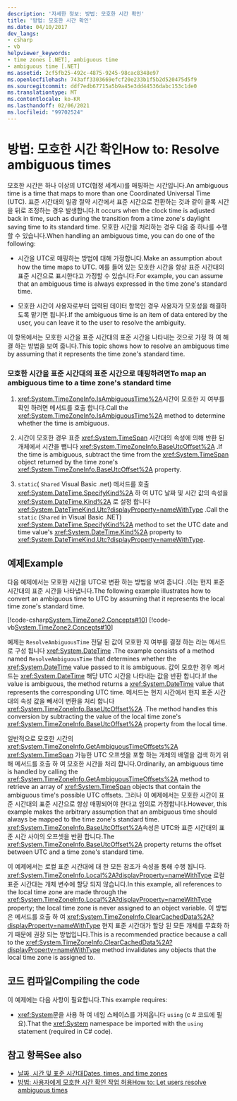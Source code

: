 ```yaml
---
description: '자세한 정보: 방법: 모호한 시간 확인'
title: '방법: 모호한 시간 확인'
ms.date: 04/10/2017
dev_langs:
- csharp
- vb
helpviewer_keywords:
- time zones [.NET], ambiguous time
- ambiguous time [.NET]
ms.assetid: 2cf5fb25-492c-4875-9245-98cac8348e97
ms.openlocfilehash: 743aff3303669efcf20e233b1f5b2d520475d5f9
ms.sourcegitcommit: ddf7edb67715a5b9a45e3dd44536dabc153c1de0
ms.translationtype: MT
ms.contentlocale: ko-KR
ms.lasthandoff: 02/06/2021
ms.locfileid: "99702524"
---
```

# <a name="how-to-resolve-ambiguous-times"></a><span data-ttu-id="94f38-103">방법: 모호한 시간 확인</span><span class="sxs-lookup"><span data-stu-id="94f38-103">How to: Resolve ambiguous times</span></span>

<span data-ttu-id="94f38-104">모호한 시간은 하나 이상의 UTC(협정 세계시)를 매핑하는 시간입니다.</span><span class="sxs-lookup"><span data-stu-id="94f38-104">An ambiguous time is a time that maps to more than one Coordinated Universal Time (UTC).</span></span> <span data-ttu-id="94f38-105">표준 시간대의 일광 절약 시간에서 표준 시간으로 전환하는 것과 같이 클록 시간을 뒤로 조정하는 경우 발생합니다.</span><span class="sxs-lookup"><span data-stu-id="94f38-105">It occurs when the clock time is adjusted back in time, such as during the transition from a time zone's daylight saving time to its standard time.</span></span> <span data-ttu-id="94f38-106">모호한 시간을 처리하는 경우 다음 중 하나를 수행할 수 있습니다.</span><span class="sxs-lookup"><span data-stu-id="94f38-106">When handling an ambiguous time, you can do one of the following:</span></span>

- <span data-ttu-id="94f38-107">시간을 UTC로 매핑하는 방법에 대해 가정합니다.</span><span class="sxs-lookup"><span data-stu-id="94f38-107">Make an assumption about how the time maps to UTC.</span></span> <span data-ttu-id="94f38-108">예를 들어 있는 모호한 시간을 항상 표준 시간대의 표준 시간으로 표시한다고 가정할 수 있습니다.</span><span class="sxs-lookup"><span data-stu-id="94f38-108">For example, you can assume that an ambiguous time is always expressed in the time zone's standard time.</span></span>

- <span data-ttu-id="94f38-109">모호한 시간이 사용자로부터 입력된 데이터 항목인 경우 사용자가 모호성을 해결하도록 맡기면 됩니다.</span><span class="sxs-lookup"><span data-stu-id="94f38-109">If the ambiguous time is an item of data entered by the user, you can leave it to the user to resolve the ambiguity.</span></span>

<span data-ttu-id="94f38-110">이 항목에서는 모호한 시간을 표준 시간대의 표준 시간을 나타내는 것으로 가정 하 여 해결 하는 방법을 보여 줍니다.</span><span class="sxs-lookup"><span data-stu-id="94f38-110">This topic shows how to resolve an ambiguous time by assuming that it represents the time zone's standard time.</span></span>

### <a name="to-map-an-ambiguous-time-to-a-time-zones-standard-time"></a><span data-ttu-id="94f38-111">모호한 시간을 표준 시간대의 표준 시간으로 매핑하려면</span><span class="sxs-lookup"><span data-stu-id="94f38-111">To map an ambiguous time to a time zone's standard time</span></span>

1. <span data-ttu-id="94f38-112"><xref:System.TimeZoneInfo.IsAmbiguousTime%2A>시간이 모호한 지 여부를 확인 하려면 메서드를 호출 합니다.</span><span class="sxs-lookup"><span data-stu-id="94f38-112">Call the <xref:System.TimeZoneInfo.IsAmbiguousTime%2A> method to determine whether the time is ambiguous.</span></span>

2. <span data-ttu-id="94f38-113">시간이 모호한 경우 표준 <xref:System.TimeSpan> 시간대의 속성에 의해 반환 된 개체에서 시간을 뺍니다 <xref:System.TimeZoneInfo.BaseUtcOffset%2A> .</span><span class="sxs-lookup"><span data-stu-id="94f38-113">If the time is ambiguous, subtract the time from the <xref:System.TimeSpan> object returned by the time zone's <xref:System.TimeZoneInfo.BaseUtcOffset%2A> property.</span></span>

3. <span data-ttu-id="94f38-114">`static`( `Shared` Visual Basic .net) 메서드를 호출 <xref:System.DateTime.SpecifyKind%2A> 하 여 UTC 날짜 및 시간 값의 속성을 <xref:System.DateTime.Kind%2A> 로 설정 합니다 <xref:System.DateTimeKind.Utc?displayProperty=nameWithType> .</span><span class="sxs-lookup"><span data-stu-id="94f38-114">Call the `static` (`Shared` in Visual Basic .NET) <xref:System.DateTime.SpecifyKind%2A> method to set the UTC date and time value's <xref:System.DateTime.Kind%2A> property to <xref:System.DateTimeKind.Utc?displayProperty=nameWithType>.</span></span>

## <a name="example"></a><span data-ttu-id="94f38-115">예제</span><span class="sxs-lookup"><span data-stu-id="94f38-115">Example</span></span>

<span data-ttu-id="94f38-116">다음 예제에서는 모호한 시간을 UTC로 변환 하는 방법을 보여 줍니다 .이는 현지 표준 시간대의 표준 시간을 나타냅니다.</span><span class="sxs-lookup"><span data-stu-id="94f38-116">The following example illustrates how to convert an ambiguous time to UTC by assuming that it represents the local time zone's standard time.</span></span>

[!code-csharp[System.TimeZone2.Concepts#10](../../../samples/snippets/csharp/VS_Snippets_CLR_System/system.TimeZone2.Concepts/CS/TimeZone2Concepts.cs#10)]
[!code-vb[System.TimeZone2.Concepts#10](../../../samples/snippets/visualbasic/VS_Snippets_CLR_System/system.TimeZone2.Concepts/VB/TimeZone2Concepts.vb#10)]

<span data-ttu-id="94f38-117">예제는 `ResolveAmbiguousTime` 전달 된 값이 모호한 지 여부를 결정 하는 라는 메서드로 구성 됩니다 <xref:System.DateTime> .</span><span class="sxs-lookup"><span data-stu-id="94f38-117">The example consists of a method named `ResolveAmbiguousTime` that determines whether the <xref:System.DateTime> value passed to it is ambiguous.</span></span> <span data-ttu-id="94f38-118">값이 모호한 경우 메서드는 <xref:System.DateTime> 해당 UTC 시간을 나타내는 값을 반환 합니다.</span><span class="sxs-lookup"><span data-stu-id="94f38-118">If the value is ambiguous, the method returns a <xref:System.DateTime> value that represents the corresponding UTC time.</span></span> <span data-ttu-id="94f38-119">메서드는 현지 시간에서 현지 표준 시간대의 속성 값을 빼서이 변환을 처리 합니다 <xref:System.TimeZoneInfo.BaseUtcOffset%2A> .</span><span class="sxs-lookup"><span data-stu-id="94f38-119">The method handles this conversion by subtracting the value of the local time zone's <xref:System.TimeZoneInfo.BaseUtcOffset%2A> property from the local time.</span></span>

<span data-ttu-id="94f38-120">일반적으로 모호한 시간의 <xref:System.TimeZoneInfo.GetAmbiguousTimeOffsets%2A> <xref:System.TimeSpan> 가능한 UTC 오프셋을 포함 하는 개체의 배열을 검색 하기 위해 메서드를 호출 하 여 모호한 시간을 처리 합니다.</span><span class="sxs-lookup"><span data-stu-id="94f38-120">Ordinarily, an ambiguous time is handled by calling the <xref:System.TimeZoneInfo.GetAmbiguousTimeOffsets%2A> method to retrieve an array of <xref:System.TimeSpan> objects that contain the ambiguous time's possible UTC offsets.</span></span> <span data-ttu-id="94f38-121">그러나 이 예제에서는 모호한 시간이 표준 시간대의 표준 시간으로 항상 매핑되어야 한다고 임의로 가정합니다.</span><span class="sxs-lookup"><span data-stu-id="94f38-121">However, this example makes the arbitrary assumption that an ambiguous time should always be mapped to the time zone's standard time.</span></span> <span data-ttu-id="94f38-122"><xref:System.TimeZoneInfo.BaseUtcOffset%2A>속성은 UTC와 표준 시간대의 표준 시간 사이의 오프셋을 반환 합니다.</span><span class="sxs-lookup"><span data-stu-id="94f38-122">The <xref:System.TimeZoneInfo.BaseUtcOffset%2A> property returns the offset between UTC and a time zone's standard time.</span></span>

<span data-ttu-id="94f38-123">이 예제에서는 로컬 표준 시간대에 대 한 모든 참조가 속성을 통해 수행 됩니다. <xref:System.TimeZoneInfo.Local%2A?displayProperty=nameWithType> 로컬 표준 시간대는 개체 변수에 할당 되지 않습니다.</span><span class="sxs-lookup"><span data-stu-id="94f38-123">In this example, all references to the local time zone are made through the <xref:System.TimeZoneInfo.Local%2A?displayProperty=nameWithType> property; the local time zone is never assigned to an object variable.</span></span> <span data-ttu-id="94f38-124">이 방법은 메서드를 호출 하 여 <xref:System.TimeZoneInfo.ClearCachedData%2A?displayProperty=nameWithType> 현지 표준 시간대가 할당 된 모든 개체를 무효화 하기 때문에 권장 되는 방법입니다.</span><span class="sxs-lookup"><span data-stu-id="94f38-124">This is a recommended practice because a call to the <xref:System.TimeZoneInfo.ClearCachedData%2A?displayProperty=nameWithType> method invalidates any objects that the local time zone is assigned to.</span></span>

## <a name="compiling-the-code"></a><span data-ttu-id="94f38-125">코드 컴파일</span><span class="sxs-lookup"><span data-stu-id="94f38-125">Compiling the code</span></span>

<span data-ttu-id="94f38-126">이 예제에는 다음 사항이 필요합니다.</span><span class="sxs-lookup"><span data-stu-id="94f38-126">This example requires:</span></span>

- <span data-ttu-id="94f38-127"><xref:System>문을 사용 하 여 네임 스페이스를 가져옵니다 `using` (c # 코드에 필요).</span><span class="sxs-lookup"><span data-stu-id="94f38-127">That the <xref:System> namespace be imported with the `using` statement (required in C# code).</span></span>

## <a name="see-also"></a><span data-ttu-id="94f38-128">참고 항목</span><span class="sxs-lookup"><span data-stu-id="94f38-128">See also</span></span>

- [<span data-ttu-id="94f38-129">날짜, 시간 및 표준 시간대</span><span class="sxs-lookup"><span data-stu-id="94f38-129">Dates, times, and time zones</span></span>](index.md)
- [<span data-ttu-id="94f38-130">방법: 사용자에게 모호한 시간 확인 작업 허용</span><span class="sxs-lookup"><span data-stu-id="94f38-130">How to: Let users resolve ambiguous times</span></span>](let-users-resolve-ambiguous-times.md)
